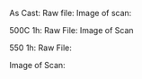 As Cast:
Raw file:
Image of scan:

500C 1h:
Raw File:
Image of Scan

550 1h:
Raw File: 
<!-- PUBLISH STOP -->
Image of Scan:
